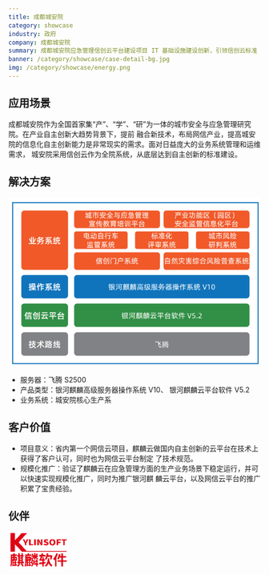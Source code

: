 ```yaml
---
title: 成都城安院
category: showcase
industry: 政府
company: 成都城安院
summary: 成都城安院应急管理信创云平台建设项目 IT 基础设施建设创新，引领信创云标准
banner: /category/showcase/case-detail-bg.jpg
img: /category/showcase/energy.png
---
```


## 应用场景

成都城安院作为全国首家集“产”、“学”、“研”为一体的城市安全与应急管理研究院。在产业自主创新大趋势背景下，提前 融合新技术，布局网信产业，提高城安院的信息化自主创新能力是非常现实的需求。面对日益庞大的业务系统管理和运维需求， 城安院采用信创云作为全院系统，从底层达到自主创新的标准建设。

## 解决方案
 
<img src="./G3.png"/>

-	服务器：飞腾 S2500 
-	产品类型：银河麒麟高级服务器操作系统 V10、 银河麒麟云平台软件 V5.2
-	业务系统：城安院核心生产系


## 客户价值

-	项目意义：省内第一个网信云项目，麒麟云做国内自主创新的云平台在技术上获得了客户认可，同时也为网信云平台制定 了技术规范。
-	规模化推广：验证了麒麟云在应急管理方面的生产业务场景下稳定运行，并可以快速实现规模化推广，同时为推广银河麒 麟云平台，以及网信云平台的推广积累了宝贵经验。

## 伙伴

<img src="./qilin.png"/>
